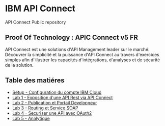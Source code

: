 # IBM API Connect
API Connect Public repository


## Proof Of Technology : APIC Connect v5  FR

API Connect est une solutions d'API Management leader sur le marché. Découvrer la simplicité et la puissance d'API Connect au travers d'exercices simples afin d'illustrer les capacités d'intégrations, d'analyses et de sécurité de la solution.

## Table des matiéres

+ [Setup - Configuration du compte IBM Cloud](./labs/envSetup.md)
+ [Lab 1 - Exposition d'une API Rest via API Connect](./labs/lab01.md)
+ [Lab 2 - Publication et Portail Developpeur](./labs/lab02.md)
+ [Lab 3 - Routing et Service SOAP](./labs/lab03.md)
+ [Lab 4 - Securiser une API avec OAuth2](./labs/lab04.md)
+ [Lab 5 - Analytique](./labs/lab05.md)

